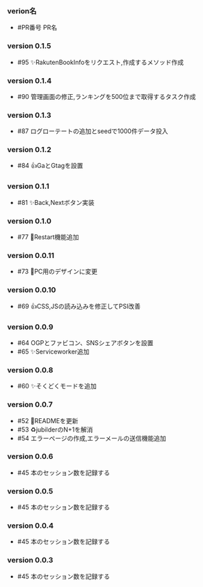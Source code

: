### verion名
  - #PR番号 PR名

### version 0.1.5
  - #95 :sparkles:RakutenBookInfoをリクエスト,作成するメソッド作成

### version 0.1.4
  - #90 管理画面の修正,ランキングを500位まで取得するタスク作成

### version 0.1.3
  - #87 ログローテートの追加とseedで1000件データ投入

### version 0.1.2
  - #84 :+1:GaとGtagを設置

### version 0.1.1
  - #81 :sparkles:Back,Nextボタン実装

### version 0.1.0
  - #77 :tada:Restart機能追加

### version 0.0.11
  - #73 :art:PC用のデザインに変更

### version 0.0.10
  - #69 :+1:CSS,JSの読み込みを修正してPSI改善

### version 0.0.9
  - #64 OGPとファビコン、SNSシェアボタンを設置
  - #65 :sparkles:Serviceworker追加

### version 0.0.8
  - #60 :sparkles:そくどくモードを追加

### version 0.0.7
  - #52 :art:READMEを更新
  - #53 :recycle:jubilderのN+1を解消
  - #54 エラーページの作成,エラーメールの送信機能追加

### version 0.0.6
  - #45 本のセッション数を記録する

### version 0.0.5
  - #45 本のセッション数を記録する

### version 0.0.4
  - #45 本のセッション数を記録する

### version 0.0.3
  - #45 本のセッション数を記録する
